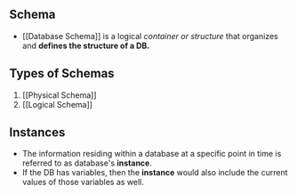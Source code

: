 ## Schema

- [[Database Schema]] is a logical *container or structure* that organizes and **defines the structure of a DB.**


## Types of Schemas 

1. [[Physical Schema]]
2. [[Logical Schema]]


## Instances 

- The information residing within a database at a specific point in time is referred to as database's **instance**.
- If the DB has variables, then the **instance** would also include the current values of those variables as well.